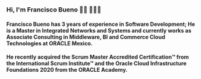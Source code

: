 ### Hi, I'm Francisco Bueno 👋🏽 👨🏽‍💻

#### Francisco Bueno has 3 years of experience in Software Development; He is a Master in Integrated Networks and Systems and currently works as Associate Consulting in Middleware, BI and Commerce Cloud Technologies at ORACLE Mexico.

#### He recently acquired the Scrum Master Accredited Certification™ from the International Scrum Institute™ and the Oracle Cloud Infrastructure Foundations 2020 from the ORACLE Academy.
<!--
**fbuenoicel/fbuenoicel** is a ✨ _special_ ✨ repository because its `README.md` (this file) appears on your GitHub profile.

Here are some ideas to get you started:

- 🔭 I’m currently working on ...
- 🌱 I’m currently learning ...
- 👯 I’m looking to collaborate on ...
- 🤔 I’m looking for help with ...
- 💬 Ask me about ...
- 📫 How to reach me: ...
- 😄 Pronouns: ...
- ⚡ Fun fact: ...
-->
